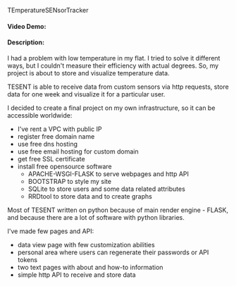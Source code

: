 TEmperatureSENsorTracker
#### Video Demo:  <URL HERE>
#### Description:
I had a problem with low temperature in my flat. I tried to solve it different ways, but I couldn't measure their efficiency with actual degrees. 
So, my project is about to store and visualize temperature data.

TESENT is able to receive data from custom sensors via http requests, store data for one week and visualize it for a particular user.

I decided to create a final project on my own infrastructure, so it can be accessible worldwide:
- I've rent a VPC with public IP
- register free domain name
- use free dns hosting
- use free email hosting for custom domain
- get free SSL certificate
- install free opensource software
  - APACHE-WSGI-FLASK to serve webpages and http API
  - BOOTSTRAP to style my site
  - SQLite to store users and some data related attributes
  - RRDtool to store data and to create graphs

Most of TESENT written on python because of main render engine - FLASK, and because there are a lot of software with python libraries.

I've made few pages and API:
- data view page with few customization abilities
- personal area where users can regenerate their passwords or API tokens
- two text pages with about and how-to information
- simple http API to receive and store data

